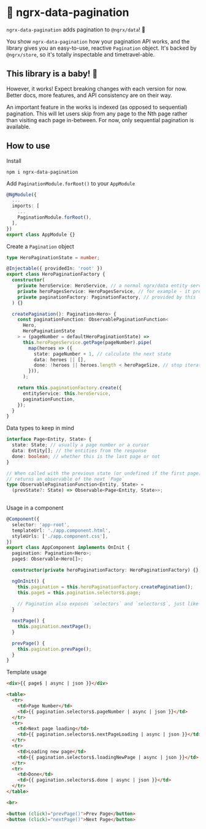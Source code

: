 # :page_with_curl: ngrx-data-pagination

`ngrx-data-pagination` adds pagination to `@ngrx/data`! :tada:

You show `ngrx-data-pagination` how your pagination API works, and the library gives you an easy-to-use, reactive `Pagination` object. It's backed by `@ngrx/store`, so it's totally inspectable and timetravel-able.

## This library is a baby! :baby:

However, it works! Expect breaking changes with each version for now. Better docs, more features, and API consistency are on their way.

An important feature in the works is indexed (as opposed to sequential) pagination. This will let users skip from any page to the Nth page rather than visiting each page in-between. For now, only sequential pagination is available.

## How to use
Install
```
npm i ngrx-data-pagination
```

Add `PaginationModule.forRoot()` to your `AppModule`
```typescript
@NgModule({
  ...
  imports: [
    ...
    PaginationModule.forRoot(),
  ],
})
export class AppModule {}
```

Create a `Pagination` object
```typescript
type HeroPaginationState = number;

@Injectable({ providedIn: 'root' })
export class HeroPaginationFactory {
  constructor(
    private heroService: HeroService, // a normal ngrx/data entity service
    private heroPagesService: HeroPagesService, // for example - it provides a `getPage` method
    private paginationFactory: PaginationFactory, // provided by this library
  ) {}

  createPagination(): Pagination<Hero> {
    const paginationFunction: ObservablePaginationFunction<
      Hero,
      HeroPaginationState
    > = (pageNumber = defaultHeroPaginationState) =>
      this.heroPagesService.getPage(pageNumber).pipe(
        map(heroes => ({
          state: pageNumber + 1, // calculate the next state
          data: heroes || [],
          done: !heroes || heroes.length < heroPageSize, // stop iterating when desired
        })),
      );

    return this.paginationFactory.create({
      entityService: this.heroService,
      paginationFunction,
    });
  }
}
```

Data types to keep in mind
```typescript
interface Page<Entity, State> {
  state: State; // usually a page number or a cursor
  data: Entity[]; // the entities from the response
  done: boolean; // whether this is the last page or not
}

// When called with the previous state (or undefined if the first page),
// returns an observable of the next `Page`
type ObservablePaginationFunction<Entity, State> = 
  (prevState?: State) => Observable<Page<Entity, State>>;
 
```

Usage in a component
```typescript
@Component({
  selector: 'app-root',
  templateUrl: './app.component.html',
  styleUrls: ['./app.component.css'],
})
export class AppComponent implements OnInit {
  pagination: Pagination<Hero>;
  page$: Observable<Hero[]>;

  constructor(private heroPaginationFactory: HeroPaginationFactory) {}

  ngOnInit() {
    this.pagination = this.heroPaginationFactory.createPagination();
    this.page$ = this.pagination.selectors$.page;
    
    // Pagination also exposes `selectors` and `selectors$`, just like @ngrx/data
  }

  nextPage() {
    this.pagination.nextPage();
  }

  prevPage() {
    this.pagination.prevPage();
  }
}
```

Template usage
```html
<div>{{ page$ | async | json }}</div>

<table>
  <tr>
    <td>Page Number</td>
    <td>{{ pagination.selectors$.pageNumber | async | json }}</td>
  </tr>
  <tr>
    <td>Next page loading</td>
    <td>{{ pagination.selectors$.nextPageLoading | async | json }}</td>
  </tr>
  <tr>
    <td>Loading new page</td>
    <td>{{ pagination.selectors$.loadingNewPage | async | json }}</td>
  </tr>
  <tr>
    <td>Done</td>
    <td>{{ pagination.selectors$.done | async | json }}</td>
  </tr>
</table>

<br>

<button (click)="prevPage()">Prev Page</button>
<button (click)="nextPage()">Next Page</button>
```
